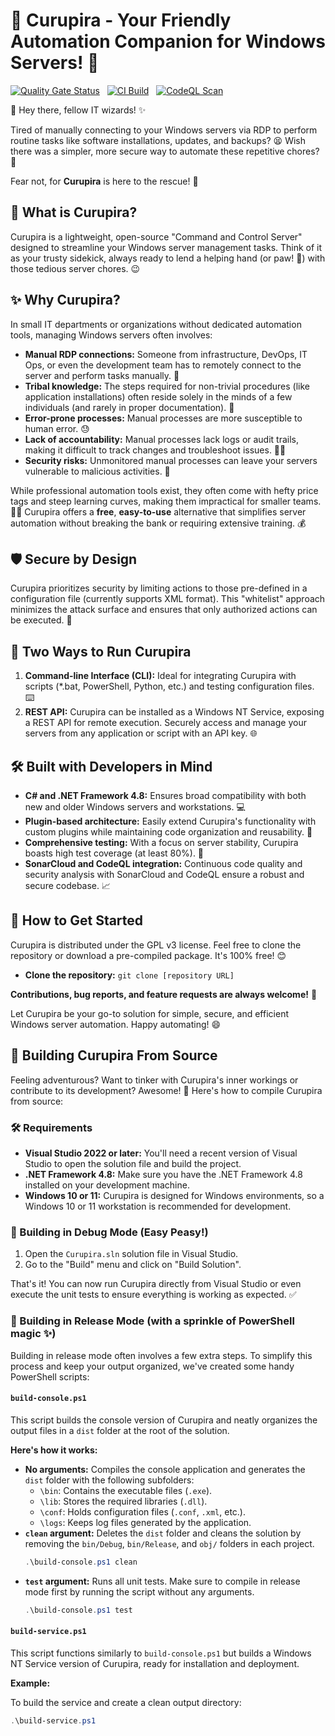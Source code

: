 # 🌳 Curupira - Your Friendly Automation Companion for Windows Servers! 🦥

[![Quality Gate Status](https://sonarcloud.io/api/project_badges/measure?project=tiglate_Curupira&metric=alert_status)](https://sonarcloud.io/summary/new_code?id=tiglate_Curupira)
&nbsp;
[![CI Build](https://github.com/tiglate/Curupira/actions/workflows/curupira-console.yml/badge.svg)](https://github.com/tiglate/Curupira/actions/workflows/curupira-console.yml)
&nbsp;
[![CodeQL Scan](https://github.com/tiglate/Curupira/actions/workflows/codeql.yml/badge.svg)](https://github.com/tiglate/Curupira/actions/workflows/codeql.yml)

👋 Hey there, fellow IT wizards! ✨

Tired of manually connecting to your Windows servers via RDP to perform routine tasks like software installations, updates, and backups? 😫  Wish there was a simpler, more secure way to automate these repetitive chores? 🤔

Fear not, for **Curupira** is here to the rescue! 🦸

## 🤔 What is Curupira?

Curupira is a lightweight, open-source "Command and Control Server" designed to streamline your Windows server management tasks. Think of it as your trusty sidekick, always ready to lend a helping hand (or paw! 🐾) with those tedious server chores. 😉

## ✨ Why Curupira?

In small IT departments or organizations without dedicated automation tools, managing Windows servers often involves:

* **Manual RDP connections:**  Someone from infrastructure, DevOps, IT Ops, or even the development team has to  remotely connect to the server and perform tasks manually. 🤯
* **Tribal knowledge:**  The steps required for non-trivial procedures (like application installations) often reside solely in the minds of a few individuals (and rarely in proper documentation). 🤫
* **Error-prone processes:** Manual processes are more susceptible to human error. 😓
* **Lack of accountability:** Manual processes lack logs or audit trails, making it difficult to track changes and troubleshoot issues. 🕵️‍♂️
* **Security risks:** Unmonitored manual processes can leave your servers vulnerable to malicious activities. 🚨

While professional automation tools exist, they often come with hefty price tags and steep learning curves, making them impractical for smaller teams. 😵‍💫  Curupira offers a **free**, **easy-to-use** alternative that simplifies server automation without breaking the bank or requiring extensive training. 💰

## 🛡️ Secure by Design

Curupira prioritizes security by limiting actions to those pre-defined in a configuration file (currently supports XML format). This "whitelist" approach minimizes the attack surface and ensures that only authorized actions can be executed. 💪

## 🚀 Two Ways to Run Curupira

1. **Command-line Interface (CLI):** Ideal for integrating Curupira with scripts (*.bat, PowerShell, Python, etc.) and testing configuration files. ⌨️
2. **REST API:** Curupira can be installed as a Windows NT Service, exposing a REST API for remote execution. Securely access and manage your servers from any application or script with an API key. 🌐

## 🛠️ Built with Developers in Mind

* **C# and .NET Framework 4.8:** Ensures broad compatibility with both new and older Windows servers and workstations. 💻
* **Plugin-based architecture:**  Easily extend Curupira's functionality with custom plugins while maintaining code organization and reusability. 🧩
* **Comprehensive testing:**  With a focus on server stability, Curupira boasts high test coverage (at least 80%). 🧪
* **SonarCloud and CodeQL integration:**  Continuous code quality and security analysis with SonarCloud and CodeQL ensure a robust and secure codebase. 📈

## 📖 How to Get Started

Curupira is distributed under the GPL v3 license. Feel free to clone the repository or download a pre-compiled package. It's 100% free! 😊

* **Clone the repository:** `git clone [repository URL]`

**Contributions, bug reports, and feature requests are always welcome!** 🙌

Let Curupira be your go-to solution for simple, secure, and efficient Windows server automation. Happy automating! 😄

## 🧰 Building Curupira From Source

Feeling adventurous? Want to tinker with Curupira's inner workings or contribute to its development?  Awesome! 🎉 Here's how to compile Curupira from source:

### 🛠️ Requirements

* **Visual Studio 2022 or later:**  You'll need a recent version of Visual Studio to open the solution file and build the project. 
* **.NET Framework 4.8:** Make sure you have the .NET Framework 4.8 installed on your development machine.
* **Windows 10 or 11:**  Curupira is designed for Windows environments, so a Windows 10 or 11 workstation is recommended for development.

### 🐛  Building in Debug Mode (Easy Peasy!)

1. Open the `Curupira.sln` solution file in Visual Studio.
2. Go to the "Build" menu and click on "Build Solution".

That's it! You can now run Curupira directly from Visual Studio or even execute the unit tests to ensure everything is working as expected.  ✅

### 🚀 Building in Release Mode (with a sprinkle of PowerShell magic ✨)

Building in release mode often involves a few extra steps. To simplify this process and keep your output organized, we've created some handy PowerShell scripts:

####  `build-console.ps1`

This script builds the console version of Curupira and neatly organizes the output files in a `dist` folder at the root of the solution.

**Here's how it works:**

* **No arguments:** Compiles the console application and generates the `dist` folder with the following subfolders:
    * `\bin`: Contains the executable files (`.exe`).
    * `\lib`:  Stores the required libraries (`.dll`).
    * `\conf`:  Holds configuration files (`.conf`, `.xml`, etc.).
    * `\logs`:  Keeps log files generated by the application.
* **`clean` argument:**  Deletes the `dist` folder and cleans the solution by removing the `bin/Debug`, `bin/Release`, and `obj/` folders in each project.
    ```powershell
    .\build-console.ps1 clean
    ```
* **`test` argument:**  Runs all unit tests. Make sure to compile in release mode first by running the script without any arguments.
    ```powershell
    .\build-console.ps1 test
    ```

#### `build-service.ps1`

This script functions similarly to `build-console.ps1` but builds a Windows NT Service version of Curupira, ready for installation and deployment.

**Example:**

To build the service and create a clean output directory:

```powershell
.\build-service.ps1
```
